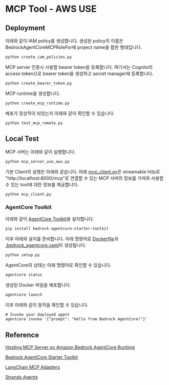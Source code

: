 # MCP Tool - AWS USE


## Deployment

아래와 같이 IAM policy를 생성합니다. 생성된 policy의 이름은 BedrockAgentCoreMCPRoleFor에 project name을 합한 형태입니다.

```text
python create_iam_policies.py
```

MCP server 인증시 사용할 bearer token을 등록합니다. 여기서는 Cognito의 access token으로 bearer token을 생성하고 secret manager에 등록합니다.

```text
python create_bearer_token.py
```

MCP runtime을 생성합니다.

```text
python create_mcp_runtime.py
```

배포가 정상적이 되었는지 아래와 같이 확인할 수 있습니다.

```text
python test_mcp_remote.py
```

## Local Test

MCP 서버는 아래와 같이 실행합니다.

```text
python mcp_server_use_aws.py
```

기본 Client의 실행은 아래와 같습니다. 아래 [mcp_client.py](./mcp_client.py)은 streamable http로 "http://localhost:8000/mcp"로 연결할 수 있는 MCP 서버의 정보를 가져와 사용할 수 있는 tool에 대한 정보를 제공합니다. 

```text
python mcp_client.py
```

### AgentCore Toolkit

아래와 같이 [AgentCore Toolkit](https://github.com/aws/bedrock-agentcore-starter-toolkit)을 설치합니다. 

```text
pip install bedrock-agentcore-starter-toolkit
```

이후 아래와 설치를 준비합니다. 아래 명령어로 [Dockerfile](./Dockerfile)과 [.bedrock_agentcore.yaml](./.bedrock_agentcore.yaml)이 생성됩니다. 

```text
python setup.py
```

AgentCore의 상태는 아래 명령어로 확인할 수 있습니다.

```text
agentcore status
```

생성된 Docker 파일을 배포합니다.

```text
agentcore launch
```

이후 아래와 같이 동작을 확인할 수 있습니다.

```text
# Invoke your deployed agent
agentcore invoke '{"prompt": "Hello from Bedrock AgentCore!"}'
```

## Reference 

[Hosting MCP Server on Amazon Bedrock AgentCore Runtime](https://github.com/awslabs/amazon-bedrock-agentcore-samples/blob/main/01-tutorials/01-AgentCore-runtime/02-hosting-MCP-server/hosting_mcp_server.ipynb)

[Bedrock AgentCore Starter Toolkit](https://github.com/aws/bedrock-agentcore-starter-toolkit)

[LangChain MCP Adapters](https://github.com/langchain-ai/langchain-mcp-adapters)

[Strands Agents](https://github.com/strands-agents/sdk-python)
